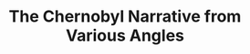 ---
title:  "The Chernobyl Narrative from Various Angles"
category: ['arts']
classes: ['hide-desc','embed','iframe','arcgis']
excerpt: "This project explores the question of how different narratives can be valuable, considering the contested truths of Chernobyl. This is an investigation on authorship and narrative construction. It considers the author’s background, the author’s interaction with Chernobyl, and novelistic structure."
# excerpt: "This is an investigation on authorship and narrative construction."
description: "This project explores the question of how different narratives can be valuable, considering the contested truths of Chernobyl. This is an investigation on authorship and narrative construction. It considers the author’s background, the author’s interaction with Chernobyl, and novelistic structure."
header:
  # overlay_image: /assets/images/lam.png
  teaser: assets/images/lam.png
contributors:
    - name: Gwendolyn Lam
      bio: "'23 is pursuing an environmental major with biology focus and a statistics minor and unsure why she has decided on the statistics minor. You can probably find her in the gardens on campus (working on the grounds crew with a colorful hat) or in the Crum watching some birds."
embed:
    type: arcgis
    id: 0LC1Sj
    url: https://arcg.is/0LC1Sj
---
